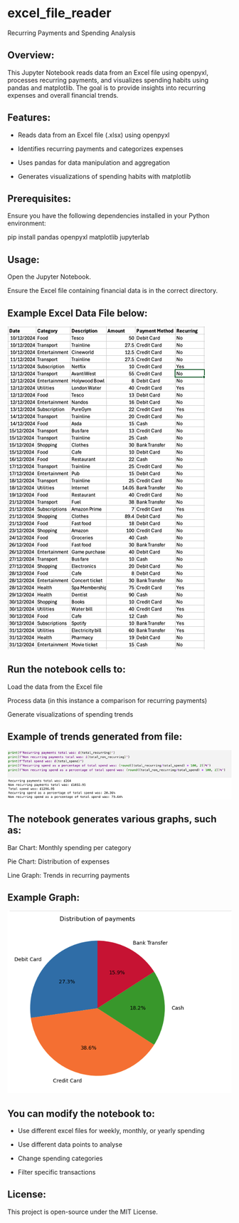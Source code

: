# excel_file_reader

Recurring Payments and Spending Analysis

Overview:
---------

This Jupyter Notebook reads data from an Excel file using openpyxl, processes recurring payments, and visualizes spending habits using pandas and matplotlib. The goal is to provide insights into recurring expenses and overall financial trends.

Features:
---------

 - Reads data from an Excel file (.xlsx) using openpyxl

 - Identifies recurring payments and categorizes expenses

 - Uses pandas for data manipulation and aggregation

 - Generates visualizations of spending habits with matplotlib



Prerequisites:
--------------

Ensure you have the following dependencies installed in your Python environment:

pip install pandas openpyxl matplotlib jupyterlab



Usage:
------

Open the Jupyter Notebook.

Ensure the Excel file containing financial data is in the correct directory.


Example Excel Data File below:
------------------------------

![Example Excel File](example_excel_data.png)




Run the notebook cells to:
--------------------------

Load the data from the Excel file

Process data (in this instance a comparison for recurring payments)

Generate visualizations of spending trends


Example of trends generated from file:
--------------------------------------

![Example of Analysis from File](recurring_payment_example.png)



The notebook generates various graphs, such as:
-----------------------------------------------

Bar Chart: Monthly spending per category

Pie Chart: Distribution of expenses

Line Graph: Trends in recurring payments


Example Graph:
--------------

![payment graph data from pie chart](payment_graph.png)





You can modify the notebook to:
-------------------------------

 - Use different excel files for weekly, monthly, or yearly spending

 - Use different data points to analyse

 - Change spending categories

 - Filter specific transactions
   

License:
--------

This project is open-source under the MIT License.
